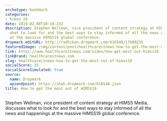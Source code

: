 ```yaml
---
archetype: bookmark
categories:
- himss 19
date: 2019-02-08T10:18:23Z
description: Stephen Wellman, vice president of content strategy at HIMSS Media, discusses
  what to look for and the best ways to stay informed of all the news and happenings
  at the massive HIMSS19 global conference.
dropmark.editURL: http://radhikan.dropmark.com/616548/17680235
featuredImage: /img/content/post/healthcareitnews-how-to-get-the-most-out-of-himss19.jpg
link: https://www.healthcareitnews.com/video/how-get-most-out-himss19
linkBrand: healthcareitnews.com
slug: healthcareitnews-how-to-get-the-most-out-of-himss19
socialScore: 25
socialScoreSimulated: true
source:
  name: Dropmark
  apiendpoint: https://shah.dropmark.com/616548.json
title: How to get the most out of HIMSS19
---
```

Stephen Wellman, vice president of content strategy at HIMSS Media, discusses what to look for and the best ways to stay informed of all the news and happenings at the massive HIMSS19 global conference.